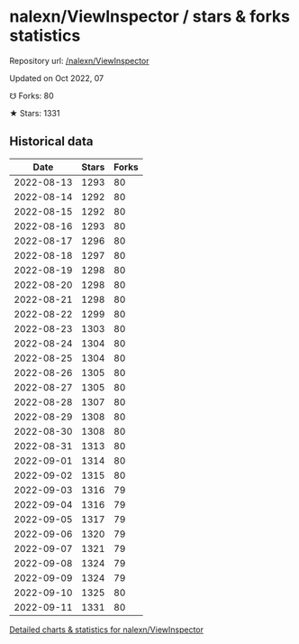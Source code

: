 # nalexn/ViewInspector / stars & forks statistics

Repository url: [/nalexn/ViewInspector](https://github.com/nalexn/ViewInspector)

Updated on Oct 2022, 07

☋ Forks: 80

★ Stars: 1331

## Historical data
| Date | Stars | Forks |
|------|-------|-------|
| 2022-08-13 | 1293 | 80 | 
| 2022-08-14 | 1292 | 80 | 
| 2022-08-15 | 1292 | 80 | 
| 2022-08-16 | 1293 | 80 | 
| 2022-08-17 | 1296 | 80 | 
| 2022-08-18 | 1297 | 80 | 
| 2022-08-19 | 1298 | 80 | 
| 2022-08-20 | 1298 | 80 | 
| 2022-08-21 | 1298 | 80 | 
| 2022-08-22 | 1299 | 80 | 
| 2022-08-23 | 1303 | 80 | 
| 2022-08-24 | 1304 | 80 | 
| 2022-08-25 | 1304 | 80 | 
| 2022-08-26 | 1305 | 80 | 
| 2022-08-27 | 1305 | 80 | 
| 2022-08-28 | 1307 | 80 | 
| 2022-08-29 | 1308 | 80 | 
| 2022-08-30 | 1308 | 80 | 
| 2022-08-31 | 1313 | 80 | 
| 2022-09-01 | 1314 | 80 | 
| 2022-09-02 | 1315 | 80 | 
| 2022-09-03 | 1316 | 79 | 
| 2022-09-04 | 1316 | 79 | 
| 2022-09-05 | 1317 | 79 | 
| 2022-09-06 | 1320 | 79 | 
| 2022-09-07 | 1321 | 79 | 
| 2022-09-08 | 1324 | 79 | 
| 2022-09-09 | 1324 | 79 | 
| 2022-09-10 | 1325 | 80 | 
| 2022-09-11 | 1331 | 80 | 


[Detailed charts & statistics for nalexn/ViewInspector](https://reviewgithub.com/rep/nalexn/ViewInspector)

